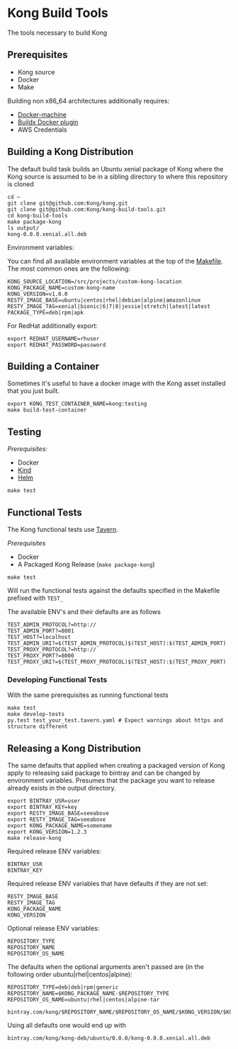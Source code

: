# Kong Build Tools

The tools necessary to build Kong

## Prerequisites

- Kong source
- Docker
- Make

Building non x86_64 architectures additionally requires:

- [Docker-machine](https://github.com/docker/machine)
- [Buildx Docker plugin](https://github.com/docker/buildx)
- AWS Credentials

## Building a Kong Distribution

The default build task builds an Ubuntu xenial package of Kong where the Kong source is assumed to be
in a sibling directory to where this repository is cloned

```
cd ~
git clone git@github.com:Kong/kong.git
git clone git@github.com:Kong/kong-build-tools.git
cd kong-build-tools
make package-kong
ls output/
kong-0.0.0.xenial.all.deb
```

Environment variables:

You can find all available environment variables at the top of the [Makefile](https://github.com/Kong/kong-build-tools/blob/master/Makefile).
The most common ones are the following:

```
KONG_SOURCE_LOCATION=/src/projects/custom-kong-location
KONG_PACKAGE_NAME=custom-kong-name
KONG_VERSION=v1.0.0
RESTY_IMAGE_BASE=ubuntu|centos|rhel|debian|alpine|amazonlinux
RESTY_IMAGE_TAG=xenial|bionic|6|7|8|jessie|stretch|latest|latest
PACKAGE_TYPE=deb|rpm|apk
```

For RedHat additionally export:
```
export REDHAT_USERNAME=rhuser
export REDHAT_PASSWORD=password
```

## Building a Container

Sometimes it's useful to have a docker image with the Kong asset installed that you just built.

```
export KONG_TEST_CONTAINER_NAME=kong:testing
make build-test-container
```

## Testing

*Prerequisites:*

- Docker
- [Kind](https://github.com/kubernetes-sigs/kind)
- [Helm](https://github.com/helm/helm)

```
make test
```

## Functional Tests

The Kong functional tests use [Tavern](https://taverntesting.github.io/).

*Prerequisites*

- Docker
- A Packaged Kong Release (`make package-kong`)

```
make test
```

Will run the functional tests against the defaults specified in the Makefile prefixed with `TEST_`

The available ENV's and their defaults are as follows

```
TEST_ADMIN_PROTOCOL?=http://
TEST_ADMIN_PORT?=8001
TEST_HOST?=localhost
TEST_ADMIN_URI?=$(TEST_ADMIN_PROTOCOL)$(TEST_HOST):$(TEST_ADMIN_PORT)
TEST_PROXY_PROTOCOL?=http://
TEST_PROXY_PORT?=8000
TEST_PROXY_URI?=$(TEST_PROXY_PROTOCOL)$(TEST_HOST):$(TEST_PROXY_PORT)
```

### Developing Functional Tests

With the same prerequisites as running functional tests

```
make test
make develop-tests
py.test test_your_test.tavern.yaml # Expect warnings about https and structure different
```

## Releasing a Kong Distribution

The same defaults that applied when creating a packaged version of Kong apply to releasing said package
to bintray and can be changed by environment variables. Presumes that the package you want to release
already exists in the output directory.

```
export BINTRAY_USR=user
export BINTRAY_KEY=key
export RESTY_IMAGE_BASE=seeabove
export RESTY_IMAGE_TAG=seeabove
export KONG_PACKAGE_NAME=somename
export KONG_VERSION=1.2.3
make release-kong
```

Required release ENV variables:
```
BINTRAY_USR
BINTRAY_KEY
```

Required release ENV variables that have defaults if they are not set:
```
RESTY_IMAGE_BASE
RESTY_IMAGE_TAG
KONG_PACKAGE_NAME
KONG_VERSION
```

Optional release ENV variables:
```
REPOSITORY_TYPE
REPOSITORY_NAME
REPOSITORY_OS_NAME
```

The defaults when the optional arguments aren't passed are (in the following order ubuntu|rhel|centos|alpine):
```
REPOSITORY_TYPE=deb|deb|rpm|generic
REPOSITORY_NAME=$KONG_PACKAGE_NAME-$REPOSITORY_TYPE
REPOSITORY_OS_NAME=ubuntu|rhel|centos|alpine-tar

bintray.com/kong/$REPOSITORY_NAME/$REPOSITORY_OS_NAME/$KONG_VERSION/$KONG_PACKAGE_NAME-$KONG_VERSION.$OUTPUT_FILE_SUFFIX
```

Using all defaults one would end up with

```
bintray.com/kong/kong-deb/ubuntu/0.0.0/kong-0.0.0.xenial.all.deb
```
